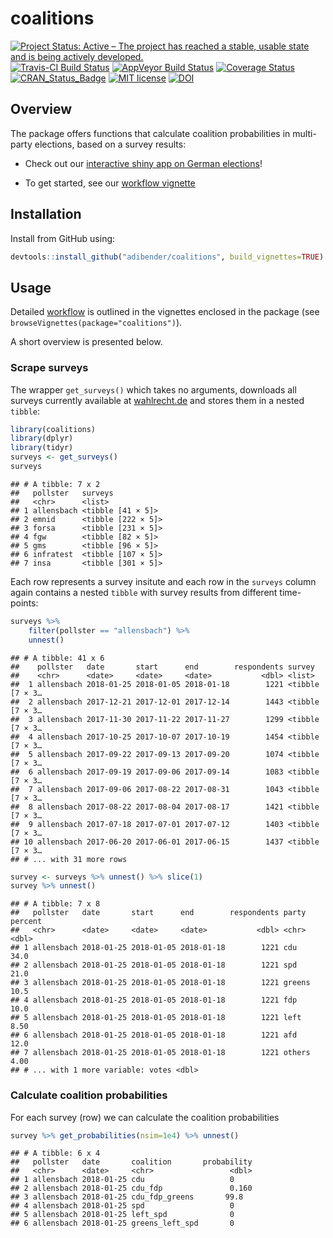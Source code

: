 
coalitions
==========

[![Project Status: Active – The project has reached a stable, usable state and is being actively developed.](http://www.repostatus.org/badges/latest/active.svg)](http://www.repostatus.org/#active) [![Travis-CI Build Status](https://travis-ci.org/adibender/coalitions.svg?branch=master)](https://travis-ci.org/adibender/coalitions) [![AppVeyor Build Status](https://ci.appveyor.com/api/projects/status/github/adibender/coalitions?branch=master&svg=true)](https://ci.appveyor.com/project/adibender/coalitions) [![Coverage Status](https://codecov.io/github/adibender/coalitions/master.svg)](https://codecov.io/github/adibender/coalitions?branch=master) [![CRAN\_Status\_Badge](http://www.r-pkg.org/badges/version/coalitions)](https://cran.r-project.org/package=coalitions) [![MIT license](http://img.shields.io/badge/license-MIT-brightgreen.svg)](http://opensource.org/licenses/MIT) [![DOI](https://zenodo.org/badge/14168815.svg)](https://zenodo.org/badge/latestdoi/14168815)

Overview
--------

The package offers functions that calculate coalition probabilities in multi-party elections, based on a survey results:

-   Check out our [interactive shiny app on German elections](http://koala.stat.uni-muenchen.de/)!

-   To get started, see our [workflow vignette](https://adibender.github.io/coalitions/articles/workflow.html)

Installation
------------

Install from GitHub using:

``` r
devtools::install_github("adibender/coalitions", build_vignettes=TRUE)
```

Usage
-----

Detailed [workflow](https://adibender.github.io/coalitions/articles/workflow.html) is outlined in the vignettes enclosed in the package (see `browseVignettes(package="coalitions")`).

A short overview is presented below.

### Scrape surveys

The wrapper `get_surveys()` which takes no arguments, downloads all surveys currently available at [wahlrecht.de](http://www.wahlrecht.de/umfragen) and stores them in a nested `tibble`:

``` r
library(coalitions)
library(dplyr)
library(tidyr)
surveys <- get_surveys()
surveys
```

    ## # A tibble: 7 x 2
    ##   pollster   surveys           
    ##   <chr>      <list>            
    ## 1 allensbach <tibble [41 × 5]> 
    ## 2 emnid      <tibble [222 × 5]>
    ## 3 forsa      <tibble [231 × 5]>
    ## 4 fgw        <tibble [82 × 5]> 
    ## 5 gms        <tibble [96 × 5]> 
    ## 6 infratest  <tibble [107 × 5]>
    ## 7 insa       <tibble [301 × 5]>

Each row represents a survey insitute and each row in the `surveys` column again contains a nested `tibble` with survey results from different time-points:

``` r
surveys %>%
    filter(pollster == "allensbach") %>%
    unnest()
```

    ## # A tibble: 41 x 6
    ##    pollster   date       start      end        respondents survey         
    ##    <chr>      <date>     <date>     <date>           <dbl> <list>         
    ##  1 allensbach 2018-01-25 2018-01-05 2018-01-18        1221 <tibble [7 × 3…
    ##  2 allensbach 2017-12-21 2017-12-01 2017-12-14        1443 <tibble [7 × 3…
    ##  3 allensbach 2017-11-30 2017-11-22 2017-11-27        1299 <tibble [7 × 3…
    ##  4 allensbach 2017-10-25 2017-10-07 2017-10-19        1454 <tibble [7 × 3…
    ##  5 allensbach 2017-09-22 2017-09-13 2017-09-20        1074 <tibble [7 × 3…
    ##  6 allensbach 2017-09-19 2017-09-06 2017-09-14        1083 <tibble [7 × 3…
    ##  7 allensbach 2017-09-06 2017-08-22 2017-08-31        1043 <tibble [7 × 3…
    ##  8 allensbach 2017-08-22 2017-08-04 2017-08-17        1421 <tibble [7 × 3…
    ##  9 allensbach 2017-07-18 2017-07-01 2017-07-12        1403 <tibble [7 × 3…
    ## 10 allensbach 2017-06-20 2017-06-01 2017-06-15        1437 <tibble [7 × 3…
    ## # ... with 31 more rows

``` r
survey <- surveys %>% unnest() %>% slice(1)
survey %>% unnest()
```

    ## # A tibble: 7 x 8
    ##   pollster   date       start      end        respondents party  percent
    ##   <chr>      <date>     <date>     <date>           <dbl> <chr>    <dbl>
    ## 1 allensbach 2018-01-25 2018-01-05 2018-01-18        1221 cdu      34.0 
    ## 2 allensbach 2018-01-25 2018-01-05 2018-01-18        1221 spd      21.0 
    ## 3 allensbach 2018-01-25 2018-01-05 2018-01-18        1221 greens   10.5 
    ## 4 allensbach 2018-01-25 2018-01-05 2018-01-18        1221 fdp      10.0 
    ## 5 allensbach 2018-01-25 2018-01-05 2018-01-18        1221 left      8.50
    ## 6 allensbach 2018-01-25 2018-01-05 2018-01-18        1221 afd      12.0 
    ## 7 allensbach 2018-01-25 2018-01-05 2018-01-18        1221 others    4.00
    ## # ... with 1 more variable: votes <dbl>

### Calculate coalition probabilities

For each survey (row) we can calculate the coalition probabilities

``` r
survey %>% get_probabilities(nsim=1e4) %>% unnest()
```

    ## # A tibble: 6 x 4
    ##   pollster   date       coalition       probability
    ##   <chr>      <date>     <chr>                 <dbl>
    ## 1 allensbach 2018-01-25 cdu                   0    
    ## 2 allensbach 2018-01-25 cdu_fdp               0.160
    ## 3 allensbach 2018-01-25 cdu_fdp_greens       99.8  
    ## 4 allensbach 2018-01-25 spd                   0    
    ## 5 allensbach 2018-01-25 left_spd              0    
    ## 6 allensbach 2018-01-25 greens_left_spd       0
